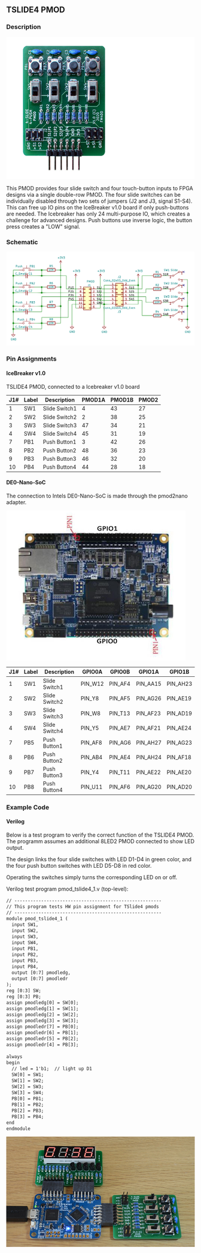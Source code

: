 ## TSLIDE4 PMOD

### Description

[![TSLIDE4 PMOD](images/tslide4-top.jpg)](images/tslide4-top.jpg)

This PMOD provides four slide switch and four touch-button inputs to FPGA designs via a single double-row PMOD. The four slide switches can be individually disabled through two sets of jumpers (J2 and J3, signal S1-S4). This can free up IO pins on the IceBreaker v1.0 board if only push-buttons are needed. The Icebreaker has only 24 multi-purpose IO, which creates a challenge for advanced designs. Push buttons use inverse logic, the button press creates a "LOW" signal.

### Schematic

[![TSLIDE4 PMOD Schematics](images/tslide4-schema.png)](images/tslide4-schema.png)

### Pin Assignments

#### IceBreaker v1.0

TSLIDE4 PMOD, connected to a Icebreaker v1.0 board

 J1# |  Label | Description   | PMOD1A| PMOD1B | PMOD2
-----|--------|---------------|-------|--------|-------
1    |  SW1   | Slide Switch1 | 4     | 43     | 27
2    |  SW2   | Slide Switch2 | 2     | 38     | 25
3    |  SW3   | Slide Switch3 | 47    | 34     | 21
4    |  SW4   | Slide Switch4 | 45    | 31     | 19
7    |  PB1   | Push Button1  | 3     | 42     | 26
8    |  PB2   | Push Button2  | 48    | 36     | 23
9    |  PB3   | Push Button3  | 46    | 32     | 20
10   |  PB4   | Push Button4  | 44    | 28     | 18

#### DE0-Nano-SoC

The connection to Intels DE0-Nano-SoC is made through the pmod2nano adapter.

![DE0-Nano-SoC](images/de0-nano-soc-top90.jpg)

 J1# |  Label | Description   | GPIO0A | GPIO0B | GPIO1A | GPIO1B
-----|--------|---------------|--------|--------|--------|--------
1    |  SW1   | Slide Switch1 | PIN_W12| PIN_AF4|PIN_AA15| PIN_AH23
2    |  SW2   | Slide Switch2 | PIN_Y8 | PIN_AF5|PIN_AG26| PIN_AE19
3    |  SW3   | Slide Switch3 | PIN_W8 | PIN_T13|PIN_AF23| PIN_AD19
4    |  SW4   | Slide Switch4 | PIN_Y5 | PIN_AE7|PIN_AF21| PIN_AE24
7    |  PB5   | Push Button1  | PIN_AF8| PIN_AG6|PIN_AH27| PIN_AG23
8    |  PB6   | Push Button2  | PIN_AB4| PIN_AE4|PIN_AH24| PIN_AF18
9    |  PB7   | Push Button3  | PIN_Y4 | PIN_T11|PIN_AE22| PIN_AE20
10   |  PB8   | Push Button4  | PIN_U11| PIN_AF6|PIN_AG20| PIN_AD20

### Example Code

#### Verilog

Below is a test program to verify the correct function of the TSLIDE4 PMOD.
The programm assumes an additional 8LED2 PMOD connected to show LED output.

The design links the four slide switches with LED D1-D4 in green color,
and the four push button switches with LED D5-D8 in red color.

Operating the switches simply turns the corresponding LED on or off.

Verilog test program pmod_tslide4_1.v (top-level):
```
// -------------------------------------------------------
// This program tests HW pin assignment for TSlide4 pmods
// -------------------------------------------------------
module pmod_tslide4_1 (
  input SW1,
  input SW2,
  input SW3,
  input SW4,
  input PB1,
  input PB2,
  input PB3,
  input PB4,
  output [0:7] pmodledg,
  output [0:7] pmodledr
);
reg [0:3] SW;
reg [0:3] PB;
assign pmodledg[0] = SW[0];
assign pmodledg[1] = SW[1];
assign pmodledg[2] = SW[2];
assign pmodledg[3] = SW[3];
assign pmodledr[7] = PB[0];
assign pmodledr[6] = PB[1];
assign pmodledr[5] = PB[2];
assign pmodledr[4] = PB[3];

always
begin
  // led = 1'b1;  // light up D1
  SW[0] = SW1;
  SW[1] = SW2;
  SW[2] = SW3;
  SW[3] = SW4;
  PB[0] = PB1;
  PB[1] = PB2;
  PB[2] = PB3;
  PB[3] = PB4;
end
endmodule
```

[![7SEG4 PMOD on IceBreaker](images/tslide4-icebreaker.jpg)](images/tslide4-icebreaker.jpg)

